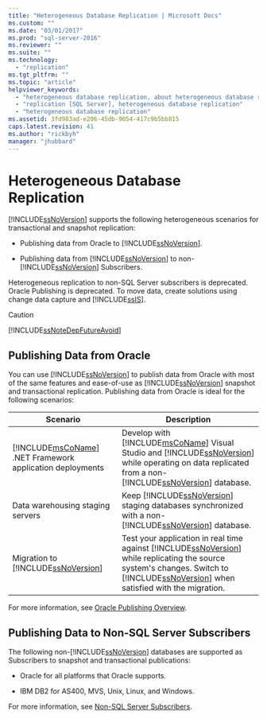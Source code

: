 ```yaml
---
title: "Heterogeneous Database Replication | Microsoft Docs"
ms.custom: ""
ms.date: "03/01/2017"
ms.prod: "sql-server-2016"
ms.reviewer: ""
ms.suite: ""
ms.technology: 
  - "replication"
ms.tgt_pltfrm: ""
ms.topic: "article"
helpviewer_keywords: 
  - "heterogeneous database replication, about heterogeneous database replication"
  - "replication [SQL Server], heterogeneous database replication"
  - "heterogeneous database replication"
ms.assetid: 3fd983ad-e206-45db-9054-417c9b5bb815
caps.latest.revision: 41
ms.author: "rickbyh"
manager: "jhubbard"
---
```

# Heterogeneous Database Replication
  [!INCLUDE[ssNoVersion](../../../a9notintoc/includes/ssnoversion-md.md)] supports the following heterogeneous scenarios for transactional and snapshot replication:  
  
-   Publishing data from Oracle to [!INCLUDE[ssNoVersion](../../../a9notintoc/includes/ssnoversion-md.md)].  
  
-   Publishing data from [!INCLUDE[ssNoVersion](../../../a9notintoc/includes/ssnoversion-md.md)] to non-[!INCLUDE[ssNoVersion](../../../a9notintoc/includes/ssnoversion-md.md)] Subscribers.  
  
 Heterogeneous replication to non-SQL Server subscribers is deprecated. Oracle Publishing is deprecated. To move data, create solutions using change data capture and [!INCLUDE[ssIS](../../../a9retired/includes/ssis-md.md)].  
  
> [!CAUTION]  
>  [!INCLUDE[ssNoteDepFutureAvoid](../../../database-engine/configure/windows/includes/ssnotedepfutureavoid-md.md)]  
  
## Publishing Data from Oracle  
 You can use [!INCLUDE[ssNoVersion](../../../a9notintoc/includes/ssnoversion-md.md)] to publish data from Oracle with most of the same features and ease-of-use as [!INCLUDE[ssNoVersion](../../../a9notintoc/includes/ssnoversion-md.md)] snapshot and transactional replication. Publishing data from Oracle is ideal for the following scenarios:  
  
|Scenario|Description|  
|--------------|-----------------|  
|[!INCLUDE[msCoName](../../../a9notintoc/includes/msconame-md.md)] .NET Framework application deployments|Develop with [!INCLUDE[msCoName](../../../a9notintoc/includes/msconame-md.md)] Visual Studio and [!INCLUDE[ssNoVersion](../../../a9notintoc/includes/ssnoversion-md.md)] while operating on data replicated from a non-[!INCLUDE[ssNoVersion](../../../a9notintoc/includes/ssnoversion-md.md)] database.|  
|Data warehousing staging servers|Keep [!INCLUDE[ssNoVersion](../../../a9notintoc/includes/ssnoversion-md.md)] staging databases synchronized with a non-[!INCLUDE[ssNoVersion](../../../a9notintoc/includes/ssnoversion-md.md)] database.|  
|Migration to [!INCLUDE[ssNoVersion](../../../a9notintoc/includes/ssnoversion-md.md)]|Test your application in real time against [!INCLUDE[ssNoVersion](../../../a9notintoc/includes/ssnoversion-md.md)] while replicating the source system's changes. Switch to [!INCLUDE[ssNoVersion](../../../a9notintoc/includes/ssnoversion-md.md)] when satisfied with the migration.|  
  
 For more information, see [Oracle Publishing Overview](../../../relational-databases/replication/non-sql/oracle-publishing-overview.md).  
  
## Publishing Data to Non-SQL Server Subscribers  
 The following non-[!INCLUDE[ssNoVersion](../../../a9notintoc/includes/ssnoversion-md.md)] databases are supported as Subscribers to snapshot and transactional publications:  
  
-   Oracle for all platforms that Oracle supports.  
  
-   IBM DB2 for AS400, MVS, Unix, Linux, and Windows.  
  
 For more information, see [Non-SQL Server Subscribers](../../../relational-databases/replication/non-sql/non-sql-server-subscribers.md).  
  
  